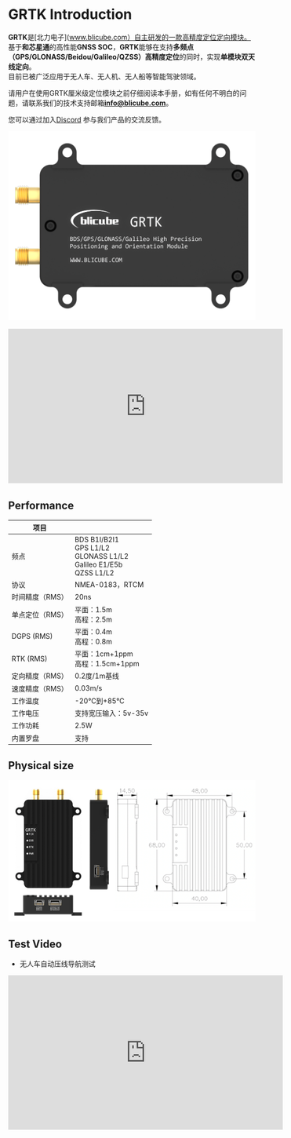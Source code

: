 
# GRTK Introduction

**GRTK**是[北力电子](www.blicube.com）自主研发的一款高精度定位定向模块。<br/>
基于**和芯星通**的高性能**GNSS SOC**，**GRTK**能够在支持**多频点（GPS/GLONASS/Beidou/Galileo/QZSS）高精度定位**的同时，实现**单模块双天线定向**。<br/>
目前已被广泛应用于无人车、无人机、无人船等智能驾驶领域。

请用户在使用GRTK厘米级定位模块之前仔细阅读本手册，如有任何不明白的问题，请联系我们的技术支持邮箱[**info@blicube.com**](mailto:info@blicube.com)。

您可以通过加入[Discord](https://discord.com/invite/MNNby3fXz9) 参与我们产品的交流反馈。

**![](../media/grtk_1.1.png)**

<center>
<iframe width="560" height="315" src="https://www.youtube.com/embed/Gq83rHsXRVo" title="YouTube video player" frameborder="0" allow="accelerometer; autoplay; clipboard-write; encrypted-media; gyroscope; picture-in-picture" allowfullscreen></iframe>
</center>



## Performance

| **项目**     |                                                                                    |
|------------|------------------------------------------------------------------------------------|
| 频点         | BDS B1I/B2I1<br/> GPS L1/L2<br/> GLONASS L1/L2<br/> Galileo E1/E5b<br/> QZSS L1/L2 |
| 协议         | NMEA-0183，RTCM                                                                     |
| 时间精度（RMS）  | 20ns                                                                               |
| 单点定位（RMS）  | 平面：1.5m <br/>高程：2.5m                                                               |
| DGPS (RMS) | 平面：0.4m <br/>高程：0.8m                                                               |
| RTK (RMS)  | 平面：1cm+1ppm <br/>高程：1.5cm+1ppm                                                     |
| 定向精度（RMS）  | 0.2度/1m基线                                                                          |
| 速度精度（RMS）  | 0.03m/s                                                                            |
| 工作温度       | -20℃到+85℃                                                                          |
| 工作电压       | 支持宽压输入：5v-35v                                                                      |
| 工作功耗       | 2.5W                                                                               |
 | 内置罗盘       | 支持                                                                                 |

## Physical size


**![](../media/grtk_dia.png)**



## Test Video

-   无人车自动压线导航测试

<center>
<iframe width="560" height="315" src="https://www.youtube.com/embed/vlFBtBZZLb4" title="YouTube video player" frameborder="0" allow="accelerometer; autoplay; clipboard-write; encrypted-media; gyroscope; picture-in-picture" allowfullscreen></iframe>
</center>

